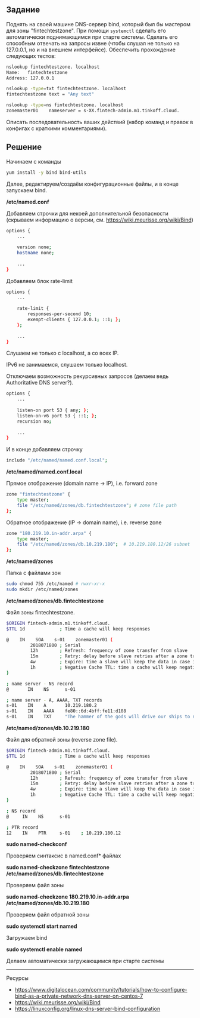 ## Задание

Поднять на своей машине DNS-сервер bind, который был бы мастером для зоны "fintechtestzone". При помощи `systemctl` сделать его автоматически поднимающимся при старте системы. Сделать его способным отвечать на запросы извне (чтобы слушал не только на 127.0.0.1, но и на внешнем интерфейсе). Обеспечить прохождение следующих тестов:

```bash
nslookup fintechtestzone. localhost
Name:   fintechtestzone
Address: 127.0.0.1
```

```bash
nslookup -type=txt fintechtestzone. localhost
fintechtestzone text = "Any text"
```

```bash
nslookup -type=ns fintechtestzone. localhost
zonemaster01    nameserver = s-XX.fintech-admin.m1.tinkoff.cloud.
```

Описать последовательность ваших действий (набор команд и правок в конфигах с краткими комментариями).

## Решение

Начинаем с команды

```bash
yum install -y bind bind-utils
```



Далее, редактируем/создаём конфигурационные файлы, и в конце запускаем bind.



**/etc/named.conf**

Добавляем строчки для некоей дополнительной безопасности (скрываем информацию о версии, см. https://wiki.meurisse.org/wiki/Bind)

```bash
options {
    ...
    
    version none;
    hostname none;
    
    ...
}
```

Добавляем блок rate-limit

```bash
options {
    ...
    
    rate-limit {
        responses-per-second 10;
        exempt-clients { 127.0.0.1; ::1; };
    };
    
    ...
}
```

Слушаем не только с localhost, а со всех IP.

IPv6 не занимаемся, слушаем только localhost.

Отключаем возможность рекурсивных запросов (делаем ведь Authoritative DNS server?).

```bash
options {
    ...
    
    listen-on port 53 { any; };
    listen-on-v6 port 53 { ::1; };
    recursion no;
    
    ...
}
```

И в конце добавляем строчку

```bash
include "/etc/named/named.conf.local";
```



**/etc/named/named.conf.local**

Прямое отображение (domain name -> IP), i.e. forward zone 

```bash
zone "fintechtestzone" {
    type master;
    file "/etc/named/zones/db.fintechtestzone"; # zone file path
};
```

Обратное отображение (IP -> domain name), i.e. reverse zone

```bash
zone "180.219.10.in-addr.arpa" {
    type master;
    file "/etc/named/zones/db.10.219.180";  # 10.219.180.12/26 subnet
};
```



**/etc/named/zones**

Папка с файлами зон

```bash
sudo chmod 755 /etc/named # rwxr-xr-x
sudo mkdir /etc/named/zones
```



**/etc/named/zones/db.fintechtestzone**

Файл зоны fintechtestzone.

```bash
$ORIGIN fintech-admin.m1.tinkoff.cloud.
$TTL 1d             ; Time a cache will keep responses

@    IN    SOA    s-01    zonemaster01 (
         2018071800 ; Serial
         12h        ; Refresh: frequency of zone transfer from slave
         15m        ; Retry: delay before slave retries after a zone transfer failure
         4w         ; Expire: time a slave will keep the data in case it cannot contact the master
         1h         ; Negative Cache TTL: time a cache will keep negative responses (NXDOMAIN)
)

; name server - NS record
@       IN    NS      s-01

; name server - A, AAAA, TXT records
s-01    IN    A       10.219.180.2
s-01    IN    AAAA    fe80::6d:4bff:fe11:d108
s-01    IN    TXT     "The hammer of the gods will drive our ships to new lands"
```



**/etc/named/zones/db.10.219.180**

Файл для обратной зоны (reverse zone file).

```bash
$ORIGIN fintech-admin.m1.tinkoff.cloud.
$TTL 1d             ; Time a cache will keep responses

@    IN    SOA    s-01    zonemaster01 (
         2018071800 ; Serial
         12h        ; Refresh: frequency of zone transfer from slave
         15m        ; Retry: delay before slave retries after a zone transfer failure
         4w         ; Expire: time a slave will keep the data in case it cannot contact the master
         1h         ; Negative Cache TTL: time a cache will keep negative responses (NXDOMAIN)
)

; NS record
@     IN    NS      s-01

; PTR record
12    IN    PTR     s-01    ; 10.219.180.12
```



**sudo named-checkconf**

Проверяем синтаксис в named.conf* файлах



**sudo named-checkzone fintechtestzone /etc/named/zones/db.fintechtestzone**

Проверяем файл зоны



**sudo named-checkzone 180.219.10.in-addr.arpa /etc/named/zones/db.10.219.180**

Проверяем файл обратной зоны



**sudo systemctl start named**

Загружаем bind



**sudo systemctl enable named**

Делаем автоматически загружающимся при старте системы



---

Ресурсы

* https://www.digitalocean.com/community/tutorials/how-to-configure-bind-as-a-private-network-dns-server-on-centos-7
* https://wiki.meurisse.org/wiki/Bind
* https://linuxconfig.org/linux-dns-server-bind-configuration